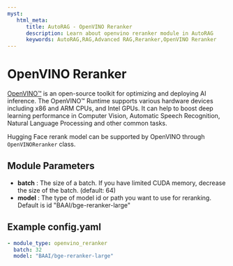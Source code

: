 ```yaml
---
myst:
   html_meta:
      title: AutoRAG - OpenVINO Reranker
      description: Learn about openvino reranker module in AutoRAG
      keywords: AutoRAG,RAG,Advanced RAG,Reranker,OpenVINO Reranker
---
```

# OpenVINO Reranker
[OpenVINO™](https://github.com/openvinotoolkit/openvino) is an open-source toolkit for optimizing and deploying AI inference. The OpenVINO™ Runtime supports various hardware devices including x86 and ARM CPUs, and Intel GPUs. It can help to boost deep learning performance in Computer Vision, Automatic Speech Recognition, Natural Language Processing and other common tasks.

Hugging Face rerank model can be supported by OpenVINO through `OpenVINOReranker` class.

## **Module Parameters**

- **batch** : The size of a batch. If you have limited CUDA memory, decrease the size of the batch. (default: 64)
- **model** : The type of model id or path you want to use for reranking. Default is id "BAAI/bge-reranker-large"

## **Example config.yaml**

```yaml
- module_type: openvino_reranker
  batch: 32
  model: "BAAI/bge-reranker-large"
```

